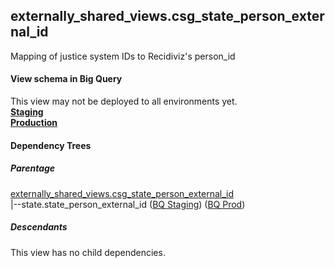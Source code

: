 ## externally_shared_views.csg_state_person_external_id
Mapping of justice system IDs to Recidiviz's person_id

#### View schema in Big Query
This view may not be deployed to all environments yet.<br/>
[**Staging**](https://console.cloud.google.com/bigquery?pli=1&p=recidiviz-staging&page=table&project=recidiviz-staging&d=externally_shared_views&t=csg_state_person_external_id)
<br/>
[**Production**](https://console.cloud.google.com/bigquery?pli=1&p=recidiviz-123&page=table&project=recidiviz-123&d=externally_shared_views&t=csg_state_person_external_id)
<br/>

#### Dependency Trees

##### Parentage
[externally_shared_views.csg_state_person_external_id](../externally_shared_views/csg_state_person_external_id.md) <br/>
|--state.state_person_external_id ([BQ Staging](https://console.cloud.google.com/bigquery?pli=1&p=recidiviz-staging&page=table&project=recidiviz-staging&d=state&t=state_person_external_id)) ([BQ Prod](https://console.cloud.google.com/bigquery?pli=1&p=recidiviz-123&page=table&project=recidiviz-123&d=state&t=state_person_external_id)) <br/>


##### Descendants
This view has no child dependencies.
